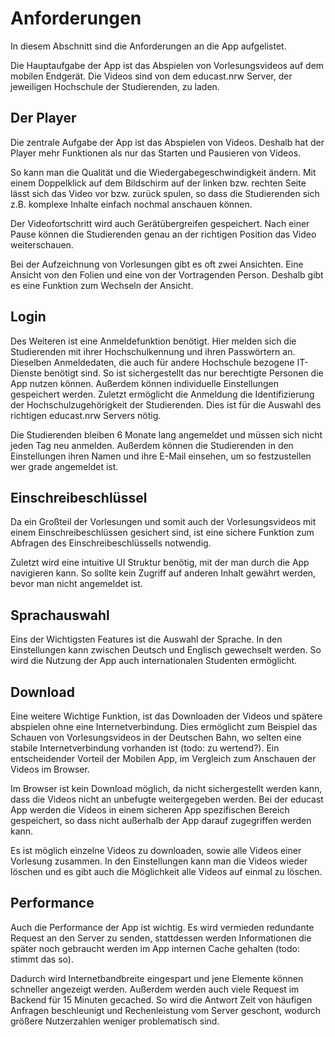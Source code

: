 # Anforderungen
In diesem Abschnitt sind die Anforderungen an die App aufgelistet.

Die Hauptaufgabe der App ist das Abspielen von Vorlesungsvideos auf dem mobilen Endgerät. Die Videos sind von dem educast.nrw Server, der jeweiligen Hochschule der Studierenden, zu laden. 

## Der Player
Die zentrale Aufgabe der App ist das Abspielen von Videos. Deshalb hat der Player mehr Funktionen als nur das Starten und Pausieren von Videos.

So kann man die Qualität und die Wiedergabegeschwindigkeit ändern. Mit einem Doppelklick auf dem Bildschirm auf der linken bzw. rechten Seite lässt sich das Video vor bzw. zurück spulen, so dass die Studierenden sich z.B. komplexe Inhalte einfach nochmal anschauen können.

Der Videofortschritt wird auch Gerätübergreifen gespeichert. Nach einer Pause können die Studierenden genau an der richtigen Position das Video weiterschauen.

Bei der Aufzeichnung von Vorlesungen gibt es oft zwei Ansichten. Eine Ansicht von den Folien und eine von der Vortragenden Person. Deshalb gibt es eine Funktion zum Wechseln der Ansicht.

## Login
Des Weiteren ist eine Anmeldefunktion benötigt. Hier melden sich die Studierenden mit ihrer Hochschulkennung und ihren Passwörtern an. Dieselben Anmeldedaten, die auch für andere Hochschule bezogene IT-Dienste benötigt sind. So ist sichergestellt das nur berechtigte Personen die App nutzen können. Außerdem können individuelle Einstellungen gespeichert werden. Zuletzt ermöglicht die Anmeldung die Identifizierung der Hochschulzugehörigkeit der Studierenden. Dies ist für die Auswahl des richtigen educast.nrw Servers nötig.

Die Studierenden bleiben 6 Monate lang angemeldet und müssen sich nicht jeden Tag neu anmelden. Außerdem können die Studierenden in den Einstellungen ihren Namen und ihre E-Mail einsehen, um so festzustellen wer grade angemeldet ist.

## Einschreibeschlüssel
Da ein Großteil der Vorlesungen und somit auch der Vorlesungsvideos mit einem Einschreibeschlüssen gesichert sind, ist eine sichere Funktion zum Abfragen des Einschreibeschlüssells notwendig.

Zuletzt wird eine intuitive UI Struktur benötig, mit der man durch die App navigieren kann. So sollte kein Zugriff auf anderen Inhalt gewährt werden, bevor man nicht angemeldet ist.

## Sprachauswahl
Eins der Wichtigsten Features ist die Auswahl der Sprache. In den Einstellungen kann zwischen Deutsch und Englisch gewechselt werden. So wird die Nutzung der App auch internationalen Studenten ermöglicht.

## Download
Eine weitere Wichtige Funktion, ist das Downloaden der Videos und spätere abspielen ohne eine Internetverbindung. Dies ermöglicht zum Beispiel das Schauen von Vorlesungsvideos in der Deutschen Bahn, wo selten eine stabile Internetverbindung vorhanden ist (todo: zu wertend?). Ein entscheidender Vorteil der Mobilen App, im Vergleich zum Anschauen der Videos im Browser.

Im Browser ist kein Download möglich, da nicht sichergestellt werden kann, dass die Videos nicht an unbefugte weitergegeben werden. Bei der educast App werden die Videos in einem sicheren App spezifischen Bereich gespeichert, so dass nicht außerhalb der App darauf zugegriffen werden kann.

Es ist möglich einzelne Videos zu downloaden, sowie alle Videos einer Vorlesung zusammen. In den Einstellungen kann man die Videos wieder löschen und es gibt auch die Möglichkeit alle Videos auf einmal zu löschen.

## Performance
Auch die Performance der App ist wichtig. Es wird vermieden redundante Request an den Server zu senden, stattdessen werden Informationen die später noch gebraucht werden im App internen Cache gehalten (todo: stimmt das so).

Dadurch wird Internetbandbreite eingespart und jene Elemente können schneller angezeigt werden. Außerdem werden auch viele Request im Backend für 15 Minuten gecached. So wird die Antwort Zeit von häufigen Anfragen beschleunigt und Rechenleistung vom Server geschont, wodurch größere Nutzerzahlen weniger problematisch sind.
